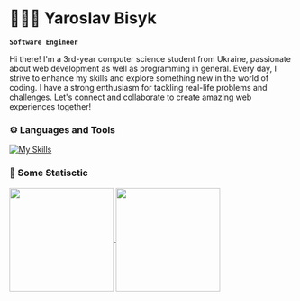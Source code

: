 # 🧑🏻‍💻 Yaroslav Bisyk

**`Software Engineer`**

Hi there! I'm a 3rd-year computer science student from Ukraine, passionate about web development as well as programming in general. Every day, I strive to enhance my skills and explore something new in the world of coding. I have a strong enthusiasm for tackling real-life problems and challenges. Let's connect and collaborate to create amazing web experiences together!

### ⚙️ Languages and Tools

[![My Skills](https://skillicons.dev/icons?i=py,js,ts,react,redux,nextjs,express,mongodb,mysql,html,css,sass,tailwind,bootstrap,styledcomponents,vite,git,vscode,figma	)](https://skillicons.dev)

### 🚀 Some Statisctic

<a href="https://github-readme-stats.vercel.app/api/top-langs/?username=Bisyk&layout=compact&theme=ambient_gradient">
  <img height=185 align="center" src="https://github-readme-stats.vercel.app/api/top-langs/?username=Bisyk&layout=compact&theme=ambient_gradient" />
</a>
<a href="https://github-readme-stats.vercel.app/api?username=Bisyk&show_icons=true&theme=ambient_gradient">
  <img height=185 align="center" src="https://github-readme-stats.vercel.app/api?username=Bisyk&show_icons=true&theme=ambient_gradient" />
</a>


                  


<!--
**Bisyk/Bisyk** is a ✨ _special_ ✨ repository because its `README.md` (this file) appears on your GitHub profile.

Here are some ideas to get you started:

- 🔭 I’m currently working on ...
- 🌱 I’m currently learning ...
- 👯 I’m looking to collaborate on ...
- 🤔 I’m looking for help with ...
- 💬 Ask me about ...
- 📫 How to reach me: ...
- 😄 Pronouns: ...
- ⚡ Fun fact: ...
-->
